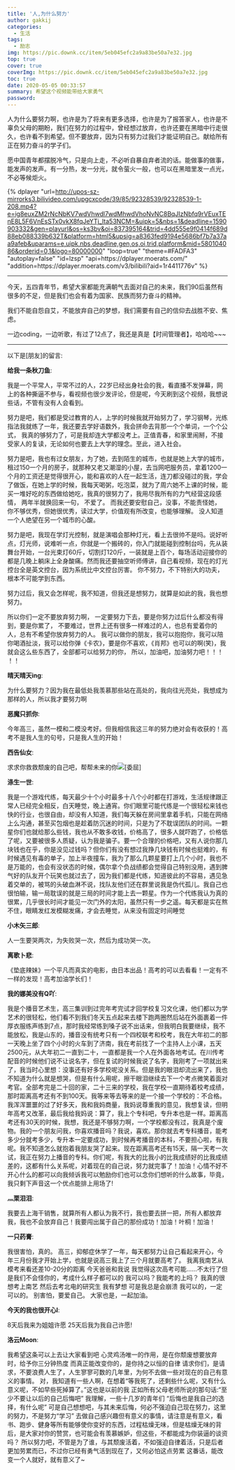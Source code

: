```yaml
---
title: '人,为什么努力'
author: gakkij
categories:
  - 生活
tags:
  - 励志
img: https://pic.downk.cc/item/5eb045efc2a9a83be50a7e32.jpg
top: true
cover: true
coverImg: https://pic.downk.cc/item/5eb045efc2a9a83be50a7e32.jpg
toc: true
date: 2020-05-05 00:33:57
summary: 希望这个视频能带给大家勇气
password:
---
```


人为什么要努力啊，也许是为了将来有更多选择，也许是为了报答家人，也许是不辜负父母的期盼，我们在努力的过程中，曾经想过放弃，也许还要在黑暗中行走很久，也许看不到希望。但不要放弃，因为只有努力过我们才能证明自己。献给所有正在努力奋斗的学子们。

愿中国青年都摆脱冷气，只是向上走，不必听自暴自弃者流的话。能做事的做事，能发声的发声。有一分热，发一分光，就令萤火一般，也可以在黑暗里发一点光，不必等候炬火。

{% dplayer "url=http://upos-sz-mirrorks3.bilivideo.com/upgcxcode/39/85/92328539/92328539-1-208.mp4?e=ig8euxZM2rNcNbKV7wdVhwdl7wdMhwdVhoNvNC8BqJIzNbfq9rVEuxTEnE8L5F6VnEsSTx0vkX8fqJeYTj_lta53NCM=&uipk=5&nbs=1&deadline=1590903332&gen=playurl&os=ks3bv&oi=837395164&trid=4dd555e9f0414f689d88eb088339b632T&platform=html5&upsig=a8363fed9194e5686bf7b7a37aa9afeb&uparams=e,uipk,nbs,deadline,gen,os,oi,trid,platform&mid=580104086&orderid=0,1&logo=80000000" "loop=true" "theme=#FADFA3" "autoplay=false" "id=lzsp" "api=https:\/\/dplayer.moerats.com\/" "addition=https:\/\/dplayer.moerats.com\/v3\/bilibili?aid=1r4411776v" %}

---

今天，五四青年节，希望大家都能充满朝气去面对自己的未来，我们90后虽然有很多的不足，但是我们也会有着为国家、民族而努力奋斗的精神。

我们不能自怨自艾，不能放弃自己的梦想，我们需要有自己的信仰去战胜不安、焦虑。

一边coding，一边听歌，有过了12点了，我还是真是【时间管理者】，哈哈哈~~~

---

以下是[朋友]的留言:

**给我一条秋刀鱼**:

我是一个平常人，平常不过的人，22岁已经出身社会的我，看直播不发弹幕，网上的各种撕逼不参与，看视频也很少发评论，但是呢，今天刷到这个视频，我想说些话，不管有没有人会看到。

努力是吧，我们都是受过教育的人，上学的时候我就开始努力了，学习钢琴，光练指法我就练了一年，我还要去学好语数外，我会拼命去背那一个个单词，一个个公式， 我真的够努力了，可是我却连大学都没考上。正值青春，和家里闹掰，不接受家人的复读，无论如何也要去上大学的理念。至此，进入社会。

努力是吧，我也有过女朋友，为了她，去到陌生的城市，也就是她上大学的城市，租过150一个月的房子，就那种又老又潮湿的小屋，去当网吧服务员，拿着1200一个月的工资还是觉得很开心，能和喜欢的人在一起生活，连刀都没碰过的我，学会了做饭，在她上学的时候，我每天喝粥，吃泡菜，就为了周六她不上课的时候，能买一堆好吃的东西做给她吃，我真的很努力了，我用尽我所有的力气经营这段感情， 两年半就换回来一句， 不爱了。 而我还要安慰自己，没事，不能责怪她， 你不够优秀，但她很优秀，读过大学，价值观有所改变，也能够理解。 没人知道一个人绝望在另一个城市的心酸。

努力是吧，我现在学灯光控制，就是演唱会那种灯光，看上去很帅不是吗。说好听点，灯光师，说难听一点，你就是一个搬砖的，你入门就能碰到控制台吗，先从装舞台开始，一台光束灯60斤，切割灯120斤，一装就是上百个，每场活动迎接你的都是几晚上躺床上全身酸痛。然而我还要抽空听师傅讲，自己看视频，现在的灯光控台全是英文控台，因为系统比中文控台厉害。 你不努力，不下特别大的功夫，根本不可能学到东西。

努力过后，我又会怎样呢，我不知道，但我还是想努力，就算是如此的我，我也想努力。

所以你们一定不要放弃努力啊， 一定要努力下去，要是你努力过后什么都没有得到，要是你累了， 不要难过，世界上还有很多一样难过的人，也总有爱着你的人，总有不希望你放弃努力的人。
我可以做你的朋友，我可以抱抱你，我可以陪你喝酒扯淡，我可以给你弹《卡农》，要是你不喜欢，《肖邦》也可以的啊(笑)，我就会这么些东西了，全部都可以给努力的你， 所以，加油吧，加油努力吧！！！ ！！

**晴天晴天ing**:

为什么要努力？因为我在最低处我羡慕那些站在高处的，我向往光亮处，我想成为那样的人，所以我才要努力啊

**恶魔只抓你**:

今年高三，虽然一模和二模没考好。但我相信我这三年的努力绝对会有收获的！高考不是我人生的句号，只是我人生的开始！

**西告仙女**:

求求你救救颓废的自己吧，帮帮未来的你![[委屈]](https://i0.hdslb.com/bfs/emote/d2f26cbdd6c96960320af03f5514c5b524990840.png@100w_100h.webp)

**涤生一世**:

我是一个游戏代练，每天最少十个小时最多十八个小时都在打游戏，生活规律跟正常人已经完全相反，白天睡觉，晚上通宵。你们眼里可能代练是一个很轻松来钱也快的行业，也很自由，却没有人知道，我们每天躲在房间里拿着手机，只能在网络上么沟通，甚至买包烟也是趁着防沉迷的时间，只是为了不耽误团队的时间。一颗星你们也就给那么些钱，我也从不敢多收钱，价格高了，很多人就吓跑了，价格低了呢，又要被很多人质疑，认为我是骗子。要一个合理的价格吧，又有人说你那几块钱也在乎，你是没见过钱吗？但你们有没有想过我挣几块钱有时候也挺难的，有时候遇见有毒的单子，加上半夜撞车，我为了那么几颗星要打上几个小时，我也不是万能的，也会有没状态的时候，偶尔拿个负战绩都会觉得自己特别没用，遇到脾气好的队友开个玩笑也就过去了，因为我们都是代练，知道彼此的不容易，遇见急着交单的，被骂的头破血淋不说，找队友他们还在群里说我是伪代孤儿。我自己也很怕输，输一局耽误的就是三局的时间才能上去一颗星。作为一个代练我认为真的很累，几乎很长时间才能见一次门外的太阳，虽然只有一步之遥。每天都是实在熬不住，眼睛发红发模糊发痛，才会去睡觉，从来没有固定时间睡觉

**小木矢三郎**:

人一生要哭两次，为失败哭一次，然后为成功哭一次。

**离歌卜悲**:

《垫底辣妹》一个平凡而真实的电影，由日本出品！高考的可以去看看！一定有不一样的发现！高考加油学长们！

**我的娜美没有Q吖**:

我是个播音艺术生，高三集训到过完年考完试才回学校复习文化课，他们都以为学艺术的很轻松，他们看不到我们冬天五点起来去楼下跑两圈然后站在外面裹着一件厚衣服练声练到7点，那时我经常练到嗓子说不出话来，但我明白我要继续，我不能放松，我是山东的，播音没有统考只有一个四校联考和校考，我在大年初二的那一天晚上坐了四个小时的火车到了济南，我在考前找了一个主持人上小课，五天2500元，从大年初二一直到二十，一直都是我一个人在外面各地考试。在川传考配音的时候他们说不让说名字，但在复试的时候我说了名字，我刚考了一项就出来了，我当时心里想：没事还有好多学校呢没关系。但是我的眼泪却流出来了，我也不知道为什么就是想哭，但是有什么用呢，擦干眼泪继续去下一个考点微笑着面对考官。全部考完是二十回的家，二十三来的学校，我在学校一直期待着校考成绩，那时距离高考还有不到100天。我等来等去等来的是一个接一个学校的：不合格。我浑浑噩噩的过了好多天，我和我妈商量，我妈说尊重我的意见，我想复读，但明年高考又改革，最后我给我妈说：算了，我上个专科吧，专升本也是一样。距离高考还有30天的时候，我想，我还是不够努力啊，一个学校都没有过，我真是个废物。我的一个朋友问我，你喜欢播音吗？我说，喜欢。那你就去考专科播音，能考多少分就考多少，专升本一定要成功，到时候再考播音的本科，不要担心啦，有我呢。我不知道怎么就抱着我朋友哭了起来。现在距离高考还有15天，隔一天考一次试，我正在努力上播音的专科。你们呢，有我大的比我小的比我成绩好的比我成绩差的，这都有什么关系呢，对着现在的自己说，努力就完事了！加油！心情不好不开心什么的都可以向我倾诉我可以勉励你们也可以念你们想听的什么故事，毕竟，我只剩下声音这一个优点能排上用场了!

**灬栗泪泪**:

我要去上海干销售，就算所有人都认为我不行，我也要去拼一把，所有人都放弃我，我也不会放弃自己！我要闯出属于自己的那份成功！加油！叶桐！加油！

**一只药膏**:

我很害怕，真的。
高三，抑郁症休学了一年，每天都努力让自己看起来开心，今年三月份我才开始上学，也就是说高三我上了三个月就要高考了。
我离我南艺从模考来看还差10-20分的距离
今天爸爸和我说 我觉得这次高考可能……不太行了但是我们不会怪你的，考成什么样子都可以的
我可以吗？我能考的上吗？
我真的很想考上南艺 然后去考北电的研究生
我有梦想 可是我总是会崩溃
我可以的，一定可以的。
别害怕，要爱自己。
大家也是，一起加油。

**今天的我也很开心l**:

8天后我来为姐姐许愿 25天后我为我自己许愿!

**洛云Moon**:

我希望这条可以上去让大家看到吧
心灵鸡汤唯一的作用，是在你颓废想要放弃时，给予你三分钟热度
而真正能改变你的，是你持之以恒的自律
请求你们，是请求，不要浪费人生了，人生寥寥可数的几年里，为何不去做一些对现在的自己有意义的事情。
对，我知道有一些人啊，在想着“等我死了，还剩些什么呢，又有什么意义呢，不如早些死掉算了。”这也是以前的我
正如所有父母老师所说的那句话:“至少不要让以后的自己后悔吧”
我理解，一些十几岁的青年们
“后悔也是我自己的选择，有什么呢”
可是自己想想吧，与其未来后悔，何必不强迫自己现在努力，这里的努力，不是努力“学习”
去做自己感兴趣但有意义的事情，请注意是有意义，看书、跑步、健身等所有能够使你变好的东西，过程枯燥无味，但是枯燥无味的背后，是大家对你的赞赏，也可能会有羡慕嫉妒，但这些，不都能成为你装逼的谈资吗？
所以努力吧，不管是为了谁，与其颓废活着，不如强迫自律着活，只是后者更加劳累而已，不过你已经有勇气活到现在了，又何必怕这点劳累
这番话，能改变一个人就好，就有意义了~